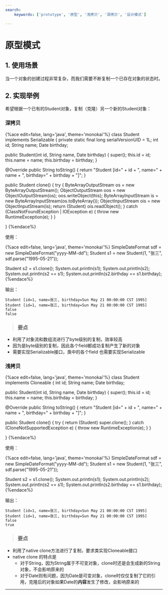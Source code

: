 ```yaml
---
search:
    keywords: ['prototype', '原型', '浅拷贝', '深拷贝', '设计模式']

---
```



# 原型模式

## 1. 使用场景
当一个对象的创建过程非常复杂，而我们需要不断复制一个已存在对象的状态时。

## 2. 实现举例
希望根据一个已有的Student对象，复制（克隆）另一个新的Student对象：

### 深拷贝

{%ace edit=false, lang='java', theme='monokai'%}
class Student implements Serializable {
  private static final long serialVersionUID = 1L;
  int id;
  String name;
  Date birthday;

  public Student(int id, String name, Date birthday) {
    super();
    this.id = id;
    this.name = name;
    this.birthday = birthday;
  }

  @Override
  public String toString() {
    return "Student [id=" + id + ", name=" + name + ", birthday=" + birthday + "]";
  }

  public Student clone() {
    try {
      ByteArrayOutputStream os = new ByteArrayOutputStream();
      ObjectOutputStream oos = new ObjectOutputStream(os);
      oos.writeObject(this);
      ByteArrayInputStream is = new ByteArrayInputStream(os.toByteArray());
      ObjectInputStream ois = new ObjectInputStream(is);
      return (Student) ois.readObject();
    } catch (ClassNotFoundException | IOException e) {
      throw new RuntimeException(e);
    }
  }

}
{%endace%}

使用：

{%ace edit=false, lang='java', theme='monokai'%}
SimpleDateFormat sdf = new SimpleDateFormat("yyyy-MM-dd");
Student s1 = new Student(1, "张三", sdf.parse("1995-05-21"));

Student s2 = s1.clone();
System.out.println(s1);
System.out.println(s2);
System.out.println(s2 == s1);
System.out.println(s2.birthday == s1.birthday);
{%endace%}

输出：
```
Student [id=1, name=张三, birthday=Sun May 21 00:00:00 CST 1995]
Student [id=1, name=张三, birthday=Sun May 21 00:00:00 CST 1995]
false
false
```
> ### 要点
* 利用了对象流和数组流进行了byte级别的复制，效率较高
* 因为是byte级别的复制，因此各个field都成功复制产生了新的对象
* 需要实现Serializable接口，类中的各个field 也需要实现Serializable

### 浅拷贝

{%ace edit=false, lang='java', theme='monokai'%}
class Student implements Cloneable {
  int id;
  String name;
  Date birthday;

  public Student(int id, String name, Date birthday) {
    super();
    this.id = id;
    this.name = name;
    this.birthday = birthday;
  }

  @Override
  public String toString() {
    return "Student [id=" + id + ", name=" + name + ", birthday=" + birthday + "]";
  }

  public Student clone() {
    try {
      return (Student) super.clone();
    } catch (CloneNotSupportedException e) {
      throw new RuntimeException(e);
    }
  }

}
{%endace%}


使用：

{%ace edit=false, lang='java', theme='monokai'%}
SimpleDateFormat sdf = new SimpleDateFormat("yyyy-MM-dd");
Student s1 = new Student(1, "张三", sdf.parse("1995-05-21"));

Student s2 = s1.clone();
System.out.println(s1);
System.out.println(s2);
System.out.println(s2 == s1);
System.out.println(s2.birthday == s1.birthday);
{%endace%}

输出：
```
Student [id=1, name=张三, birthday=Sun May 21 00:00:00 CST 1995]
Student [id=1, name=张三, birthday=Sun May 21 00:00:00 CST 1995]
false
true
```
> ### 要点
* 利用了native clone方法进行了复制，要求类实现Cloneable接口
* native clone 的特点是
  * 对于String，因为String属于不可变对象，clone时还是会生成新的String对象，不会影响原来的
  * 对于Date则有问题，因为Date是可变对象，clone时仅仅复制了它的引用，克隆后的对象如果Date的**内容**发生了修改，会影响原来的
  
___



